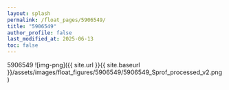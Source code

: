 ```yaml
---
layout: splash
permalink: /float_pages/5906549/
title: "5906549"
author_profile: false
last_modified_at: 2025-06-13
toc: false
---
```

 
5906549
![img-png]({{ site.url }}{{ site.baseurl }}/assets/images/float_figures/5906549/5906549_Sprof_processed_v2.png)